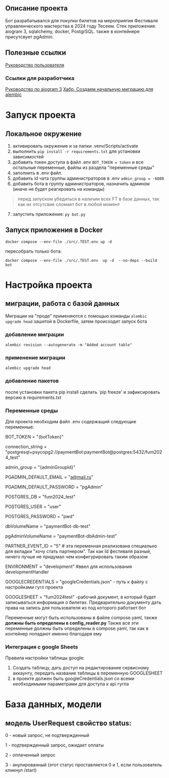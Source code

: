 
## Описание проекта
Бот разрабатывался для покупки билетов на мероприятия Фестиваля управленческого мастерства в 2024 году Тесеем. Стек приложения: aiogram 3, sqlalchemy, docker, PostgrSQL. также в контейнере присутсвует pgAdmin.

## Полезные ссылки
[Руководство пользователя](./docs/userToutorial.md)

### Ссылки для разработчика
[Руководство по aiogram 3](https://mastergroosha.github.io/aiogram-3-guide/)
[Хабр, Создаем начальную миграцию для alembic](https://habr.com/ru/articles/585228/)

# Запуск проекта
## Локальное окружение
1. активировать окружение и за папки .venv/Scripts/activate
2. выполнить  `pip install -r requirements.txt` для установки зависимостей
3. добавить токен доступа в файл .env  `BOT_TOKEN = token` и все остальные переменные, файлы из раздела "переменные среды"
4. заполнить в .env файл.
5. добавить id чата группы администраторов в .env `admin_group = -6000`
6. добавить бота в группу администраторов, назначить админом (иначе не будет реагировать на команды)
> перед запуском убедиться в наличии всех FT в базе данных, так как их отсутсвие сломает бот в любой момент
7. запустить приложение: `py bot.py`

## Запуск приложения в Docker
`docker compose --env-file ./src/.TEST.env up -d`

пересобрать только бота:

`docker compose --env-file ./src/.TEST.env  up -d  --no-deps --build bot`

# Настройка проекта

## миграции, работа с базой данных
Миграции на "проде" применяются с помощью команды `alembic upgrade head` зашитой в Dockerfile, затем происходит запуск бота

### добавление миграции
`alembic revision --autogenerate -m "Added account table"`
### применение миграции
`alembic upgrade head`

### добавление пакетов
после установки пакета pip install сделать 
`pip freeze' и зафиксировать версию в requirements.txt

### Переменные среды
Для проекта необходим файл .env содержащий следующие переменные:

BOT_TOKEN = "{botToken}"

connection_string = "postgresql+psycopg2://paymentBot:paymentBot@postgres:5432/fum2024_test"

admin_group = "{adminGroupId}"

PGADMIN_DEFAULT_EMAIL = "a@mail.ru"

PGADMIN_DEFAULT_PASSWORD = "pgAdmin"

POSTGRES_DB = "fum2024_test"

POSTGRES_USER = "user"

POSTGRES_PASSWORD = "pwd"

dbVolumeName = "paymentBot-db-test"

pgAdminVolumeName = "paymentBot-dbAdmin-test"

PARTNER_EVENT_ID = "5" # эта переменная реализована специально для вкладки "хочу стать партнером". Так как Id фестиваля разный, ничего лучше не придумал чем конфигурировать таким образом

ENVIRONMENT = "development" #ввел для использования developmentHandler

GOOGLECREDENTIALS = "googleCredentials.json" - путь к файлу с настройками гугл проекта

GOOGLESHEET = "fum2024test" -рабочий документ, в который будет записываться информация о билетах. Предварительно документу дать права на запись для пользователя из под которого работает бот

Переменные могут быть использованы в файле compose.yaml, также **должны быть определены в config_reader.py**
Также все эти переменные должны быть определены в compose.yaml, так как в контейнер попадают именно благодаря ему

### Интеграция с google Sheets
Правила настройки таблицы google:
1. Создать таблицу, дать доступ на редактирование сервисному аккаунту, передать название таблицы в переменную GOOGLESHEET
2. в проекте должен быть  googleCredentials.json со всеми необходимыми параметрами для доступа к api гугла

# База данных, модели
## модель UserRequest свойство status:
 0 - новый запрос, не подтвержденный

 1 - подтвержденный запрос, ожидает оплаты

 2 - оплаченный запрос

 3 - анулированный (этот статус проставляется 0 и 1, если пользователь кликнул /start)
